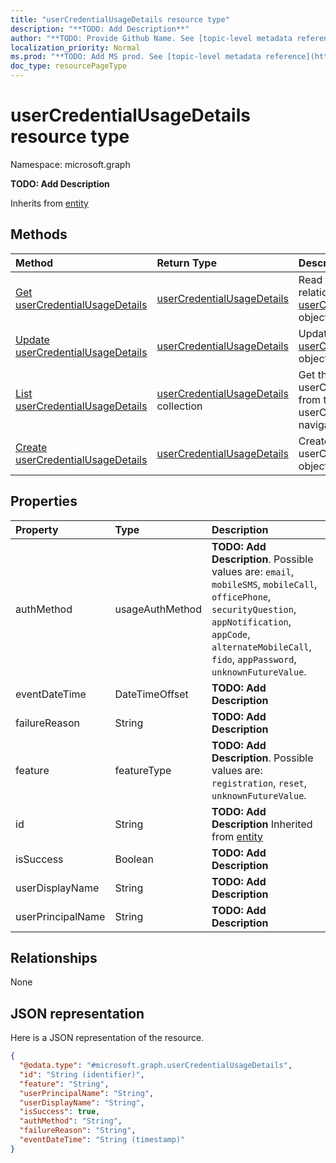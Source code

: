 ```yaml
---
title: "userCredentialUsageDetails resource type"
description: "**TODO: Add Description**"
author: "**TODO: Provide Github Name. See [topic-level metadata reference](https://msgo.azurewebsites.net/add/document/guidelines/metadata.html#topic-level-metadata)**"
localization_priority: Normal
ms.prod: "**TODO: Add MS prod. See [topic-level metadata reference](https://msgo.azurewebsites.net/add/document/guidelines/metadata.html#topic-level-metadata)**"
doc_type: resourcePageType
---
```


# userCredentialUsageDetails resource type


Namespace: microsoft.graph

**TODO: Add Description**


Inherits from [entity](../resources/entity.md)

## Methods
|Method|Return Type|Description|
|:---|:---|:---|
|[Get userCredentialUsageDetails](../api/usercredentialusagedetails-get.md)|[userCredentialUsageDetails](../resources/usercredentialusagedetails.md)|Read the properties and relationships of a [userCredentialUsageDetails](../resources/usercredentialusagedetails.md) object.|
|[Update userCredentialUsageDetails](../api/usercredentialusagedetails-update.md)|[userCredentialUsageDetails](../resources/usercredentialusagedetails.md)|Update the properties of a [userCredentialUsageDetails](../resources/usercredentialusagedetails.md) object.|
|[List userCredentialUsageDetails](../api/reportroot-list-usercredentialusagedetails.md)|[userCredentialUsageDetails](../resources/usercredentialusagedetails.md) collection|Get the userCredentialUsageDetails from the userCredentialUsageDetails navigation property.|
|[Create userCredentialUsageDetails](../api/reportroot-post-usercredentialusagedetails.md)|[userCredentialUsageDetails](../resources/usercredentialusagedetails.md)|Create a new userCredentialUsageDetails object.|

## Properties
|Property|Type|Description|
|:---|:---|:---|
|authMethod|usageAuthMethod|**TODO: Add Description**. Possible values are: `email`, `mobileSMS`, `mobileCall`, `officePhone`, `securityQuestion`, `appNotification`, `appCode`, `alternateMobileCall`, `fido`, `appPassword`, `unknownFutureValue`.|
|eventDateTime|DateTimeOffset|**TODO: Add Description**|
|failureReason|String|**TODO: Add Description**|
|feature|featureType|**TODO: Add Description**. Possible values are: `registration`, `reset`, `unknownFutureValue`.|
|id|String|**TODO: Add Description** Inherited from [entity](../resources/entity.md)|
|isSuccess|Boolean|**TODO: Add Description**|
|userDisplayName|String|**TODO: Add Description**|
|userPrincipalName|String|**TODO: Add Description**|

## Relationships
None

## JSON representation
Here is a JSON representation of the resource.
<!-- {
  "blockType": "resource",
  "keyProperty": "id",
  "@odata.type": "microsoft.graph.userCredentialUsageDetails",
  "baseType": "microsoft.graph.entity",
  "openType": false
}
-->
``` json
{
  "@odata.type": "#microsoft.graph.userCredentialUsageDetails",
  "id": "String (identifier)",
  "feature": "String",
  "userPrincipalName": "String",
  "userDisplayName": "String",
  "isSuccess": true,
  "authMethod": "String",
  "failureReason": "String",
  "eventDateTime": "String (timestamp)"
}
```

